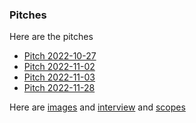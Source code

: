 ### Pitches

Here are the pitches 

- [Pitch 2022-10-27](https://github.com/MariiaGulkova/head-md-time-in-time-out/blob/main/pitches/pitch-2022-10-27.md)
- [Pitch 2022-11-02](https://github.com/MariiaGulkova/head-md-time-in-time-out/blob/main/pitches/pitch-2022-11-02.md)
- [Pitch 2022-11-03](https://github.com/MariiaGulkova/head-md-time-in-time-out/blob/main/pitches/pitch-2022-11-03.md)
- [Pitch 2022-11-28](https://github.com/MariiaGulkova/head-md-time-in-time-out/blob/main/pitches/pitch-2022-11-28.md)

Here are [images](https://github.com/MariiaGulkova/head-md-time-in-time-out/tree/main/pitches/images) and [interview](https://github.com/MariiaGulkova/head-md-time-in-time-out/blob/main/process/interview.md) and [scopes](https://github.com/MariiaGulkova/head-md-time-in-time-out/blob/main/process/scopes.md)